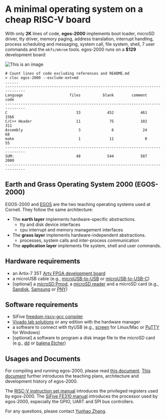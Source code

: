 # A minimal operating system on a cheap RISC-V board

With only **2K** lines of code, **egos-2000** implements boot loader, microSD driver, tty driver, memory paging, address translation, interrupt handling, process scheduling and messaging, system call, file system, shell, 7 user commands and the `mkfs/mkrom` tools.
egos-2000 runs on a **$129** development board:

![This is an image](https://dolobyte.net/print/egos-riscv.jpg)

```shell
# Count lines of code excluding references and README.md
> cloc egos-2000 --exclude-ext=md
......
-------------------------------------------------------------------------------
Language                     files          blank        comment           code
-------------------------------------------------------------------------------
C                               33            452            461           1566
C/C++ Header                    11             75            102            311
Assembly                         3              6             24             68
make                             1             11              0             55
-------------------------------------------------------------------------------
SUM:                            48            544            587           2000
-------------------------------------------------------------------------------
```

## Earth and Grass Operating System 2000 (EGOS-2000)

EGOS-2000 and [EGOS]() are the two teaching operating systems used at Cornell. They follow the same architecture:

* The **earth layer** implements hardware-specific abstractions.
    * tty and disk device interfaces
    * cpu interrupt and memory management interfaces
* The **grass layer** implements hardware-independent abstractions.
    * processes, system calls and inter-process communication
* The **application layer** implements file system, shell and user commands.


## Hardware requirements
* an Artix-7 35T [Arty FPGA development board](https://www.xilinx.com/products/boards-and-kits/arty.html)
* a microUSB cable (e.g., [microUSB-to-USB](https://www.amazon.com/CableCreation-Charging-Shielded-Charger-Compatible/dp/B07CKXQ9NB?ref_=ast_sto_dp&th=1&psc=1) or [microUSB-to-USB-C](https://www.amazon.com/dp/B0744BKDRD?psc=1&ref=ppx_yo2_dt_b_product_details))
* [optional] a [microSD Pmod](https://digilent.com/reference/pmod/pmodmicrosd/start?redirect=1), a [microSD reader](https://www.amazon.com/dp/B07G5JV2B5?psc=1&ref=ppx_yo2_dt_b_product_details) and a microSD card (e.g., [Sandisk](https://www.amazon.com/dp/B073K14CVB?ref=ppx_yo2_dt_b_product_details&th=1), [Samsung](https://www.amazon.com/dp/B09B1F9L52?ref=ppx_yo2_dt_b_product_details&th=1) or [PNY](https://www.amazon.com/dp/B08RG87JN5?ref=ppx_yo2_dt_b_product_details&th=1))

## Software requirements
* SiFive [freedom riscv-gcc compiler](https://github.com/sifive/freedom-tools/releases/tag/v2020.04.0-Toolchain.Only)
* [Vivado lab solutions](https://www.xilinx.com/support/download.html) or any edition with the hardware manager
* a software to connect with ttyUSB (e.g., [screen](https://linux.die.net/man/1/screen) for Linux/Mac or [PuTTY](https://www.putty.org/) for Windows)
* [optional] a software to program a disk image file to the microSD card (e.g., [dd](https://linux.die.net/man/1/dd) or [balena Etcher](https://www.balena.io/etcher/)) 

## Usages and Documents

For compiling and running egos-2000, please read [this document](references/USAGES.md). 
[This document](references/README.md) further introduces the teaching plans, architecture and development history of egos-2000.

The [RISC-V instruction set manual](references/riscv-privileged-v1.10.pdf) introduces the privileged registers used by egos-2000.
The [SiFive FE310 manual](references/sifive-fe310-v19p04.pdf) introduces the processor used by egos-2000, especially the GPIO, UART and SPI bus controllers.

For any questions, please contact [Yunhao Zhang](https://dolobyte.net/).
